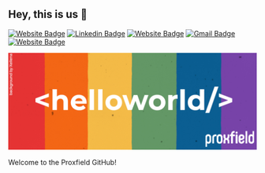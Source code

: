 ## Hey, this is us 👋

[![Website Badge](https://img.shields.io/badge/-proxfield-000000?style=flat&logo=Github&logoColor=white&link=https://github.com/proxfield)](https://github.com/proxfield)
[![Linkedin Badge](https://img.shields.io/badge/-proxfield-blue?style=flat&logo=Linkedin&logoColor=white&link=https://www.linkedin.com/company/proxfield/)](https://www.linkedin.com/company/proxfield/)
[![Website Badge](https://img.shields.io/badge/-proxfield.com-7AB900?style=flat&logo=Google-Chrome&logoColor=white&link=https://proxfield.com)](https://marcoaslima.com)
[![Gmail Badge](https://img.shields.io/badge/-hello@proxfield.com-c14438?style=flat&logo=Gmail&logoColor=white&link=mailto:hello@proxfield.com)](mailto:hello@proxfield.com)
[![Website Badge](https://img.shields.io/badge/-proxfield-004880?style=flat&logo=Nuget&logoColor=white&link=https://www.nuget.org/profiles/Proxfield)](https://www.nuget.org/profiles/Proxfield)

<!--<p> We proud ourselves in offering high quality services related to IT, business processes and growth.</p>-->

<img src="https://github.com/proxfield/.github/blob/main/assets/proxfield-v3.png">



Welcome to the Proxfield GitHub!
